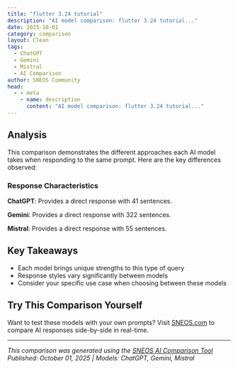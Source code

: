 ```yaml
---
title: "flutter 3.24 tutorial"
description: "AI model comparison: flutter 3.24 tutorial..."
date: 2025-10-01
category: comparison
layout: Clean
tags:
  - ChatGPT
  - Gemini
  - Mistral
  - AI Comparison
author: SNEOS Community
head:
  - - meta
    - name: description
      content: "AI model comparison: flutter 3.24 tutorial..."
---
```


<ChatComparison
  title="flutter 3.24 tutorial"
  prompt="flutter 3.24 tutorial"
  :responses='{
    "ChatGPT": "Sure! Here\u0027s a basic tutorial to get you started with **Flutter 3.24**. Flutter is Google\u0027s UI toolkit for building natively compiled applications for mobile, web, and desktop from a single codebase.\n\n---\n\n## Flutter 3.24 Tutorial: Getting Started\n\n### Step 1: Install Flutter\n\n1. **Download Flutter SDK**  \n   Visit [flutter.dev](https://flutter.dev/docs/get-started/install) and follow the instructions to download and install Flutter SDK for your operating system (Windows, macOS, Linux).\n\n2. **Set up environment variables**  \n   Add the Flutter \u0060bin\u0060 directory to your system \u0060PATH\u0060.\n\n3. **Verify installation**  \n   Run the following in your terminal or command prompt:\n   \u0060\u0060\u0060bash\n   flutter doctor\n   \u0060\u0060\u0060\n   This command checks your environment and displays a report.\n\n---\n\n### Step 2: Create a new Flutter project\n\nOpen your terminal and run:\n\u0060\u0060\u0060bash\nflutter create my_flutter_app\ncd my_flutter_app\n\u0060\u0060\u0060\n\nThis creates a new Flutter project named \u0060my_flutter_app\u0060.\n\n---\n\n### Step 3: Run your app\n\nMake sure you have an emulator running or a real device connected, then run:\n\n\u0060\u0060\u0060bash\nflutter run\n\u0060\u0060\u0060\n\nYou should see a basic Flutter app running with a counter on the screen.\n\n---\n\n### Step 4: Understand the default code\n\nLet\u0027s look at \u0060lib/main.dart\u0060. The default app shows a simple counter app:\n\n\u0060\u0060\u0060dart\nimport \u0027package:flutter/material.dart\u0027;\n\nvoid main() {\n  runApp(const MyApp());\n}\n\nclass MyApp extends StatelessWidget {\n  const MyApp({super.key});\n\n  @override\n  Widget build(BuildContext context) {\n    return MaterialApp(\n      title: \u0027Flutter Demo\u0027,\n      theme: ThemeData(\n        primarySwatch: Colors.blue,\n      ),\n      home: const MyHomePage(title: \u0027Flutter Demo Home Page\u0027),\n    );\n  }\n}\n\nclass MyHomePage extends StatefulWidget {\n  const MyHomePage({super.key, required this.title});\n\n  final String title;\n\n  @override\n  State\u003CMyHomePage\u003E createState() =\u003E _MyHomePageState();\n}\n\nclass _MyHomePageState extends State\u003CMyHomePage\u003E {\n  int _counter = 0;\n\n  void _incrementCounter() {\n    setState(() {\n      _counter\u002B\u002B;\n    });\n  }\n\n  @override\n  Widget build(BuildContext context) {\n    return Scaffold(\n      appBar: AppBar(\n        title:  Text(widget.title),\n      ),\n      body: Center(\n        child: Column(\n          mainAxisAlignment: MainAxisAlignment.center,\n          children: \u003CWidget\u003E[\n            const Text(\n              \u0027You have pushed the button this many times:\u0027,\n            ),\n            Text(\n              \u0027$_counter\u0027,\n              style: Theme.of(context).textTheme.headlineMedium,\n            ),\n          ],\n        ),\n      ),\n      floatingActionButton: FloatingActionButton(\n        onPressed: _incrementCounter,\n        tooltip: \u0027Increment\u0027,\n        child: const Icon(Icons.add),\n      ),\n    );\n  }\n}\n\u0060\u0060\u0060\n\n---\n\n### Step 5: Modify the app (Example)\n\nChange the counter increment to add 2 instead of 1:\n\n\u0060\u0060\u0060dart\nvoid _incrementCounter() {\n  setState(() {\n    _counter \u002B= 2;\n  });\n}\n\u0060\u0060\u0060\n\nSave and hot reload (\u0060r\u0060 in terminal or use IDE hot reload). Your app updates instantly.\n\n---\n\n### Key concepts:\n\n- **Widgets**: Everything in Flutter is a widget \u2014 buttons, text, layouts.\n- **Stateful vs Stateless Widgets**: Widgets that maintain state (\u0060StatefulWidget\u0060) vs those that don\u2019t (\u0060StatelessWidget\u0060).\n- **setState**: Tells Flutter the state has changed and rebuilds the UI.\n- **MaterialApp \u0026 Scaffold**: Basic layout components for a material design app.\n\n---\n\n### Resources:\n\n- [Official Flutter Documentation](https://flutter.dev/docs)\n- [Flutter YouTube Channel](https://www.youtube.com/flutterdev)\n- [Dart Language Tour](https://dart.dev/guides/language/language-tour)\n\n---\n\nIf you want, I can guide you through more advanced topics like navigation, state management, or integrating APIs in Flutter 3.24. Just ask!",
    "Gemini": "Okay, let\u0027s outline a Flutter 3.24 tutorial. I\u0027ll break it down into logical sections with examples. I\u0027ll focus on key concepts and new features while providing guidance to get you started.\n\n**Tutorial Outline: Flutter 3.24 (Beginner to Intermediate)**\n\n**I. Setting Up Your Flutter Environment (5-10 minutes)**\n\n1.  **Install Flutter SDK:**\n\n    *   **Download:**  Go to the official Flutter website ([https://flutter.dev/docs/get-started/install](https://flutter.dev/docs/get-started/install)) and follow the instructions for your operating system (Windows, macOS, Linux).\n    *   **Extract:** Extract the downloaded ZIP file to a location on your computer (e.g., \u0060C:\\flutter\u0060 on Windows or \u0060~/flutter\u0060 on macOS/Linux).  **Avoid spaces in the path.**\n    *   **Add to PATH:**  Add the \u0060flutter/bin\u0060 directory to your system\u0027s PATH environment variable. This allows you to run Flutter commands from the command line.\n    *   **Verify Installation:** Open a new terminal or command prompt and run \u0060flutter --version\u0060.  You should see the Flutter version information.\n\n2.  **Install an IDE (Android Studio or VS Code):**\n\n    *   **Android Studio:**  (Recommended, especially for Android development)  Download and install from [https://developer.android.com/studio](https://developer.android.com/studio).\n    *   **VS Code:**  Download and install from [https://code.visualstudio.com/](https://code.visualstudio.com/).\n\n3.  **Install Flutter and Dart Plugins:**\n\n    *   **Android Studio:**\n        *   Go to \u0060File \u003E Settings \u003E Plugins\u0060.\n        *   Search for \u0022Flutter\u0022 and \u0022Dart\u0022 and install them.\n        *   Restart Android Studio.\n    *   **VS Code:**\n        *   Go to the Extensions view (Ctrl\u002BShift\u002BX or Cmd\u002BShift\u002BX).\n        *   Search for \u0022Flutter\u0022 and \u0022Dart\u0022 and install them.\n        *   Reload VS Code.\n\n4.  **Set up an Emulator or Physical Device:**\n\n    *   **Android Emulator:**  Android Studio provides a built-in emulator.  Go to \u0060Tools \u003E Device Manager\u0060 to create and manage virtual devices.  Choose a suitable Android version and device configuration.\n    *   **iOS Simulator:** Requires macOS and Xcode.  Open Xcode and go to \u0060Xcode \u003E Open Developer Tool \u003E Simulator\u0060.\n    *   **Physical Device:**\n        *   **Android:** Enable Developer Options on your phone (usually by tapping the Build Number multiple times in Settings).  Enable USB Debugging.  Connect your phone to your computer.\n        *   **iOS:** Requires a paid Apple Developer account.  Follow the instructions in the Flutter documentation for code signing and provisioning profiles.\n\n5.  **Verify Setup:**\n\n    *   Run \u0060flutter doctor\u0060 in your terminal.  This command checks your environment and identifies any missing dependencies or configuration issues.  Address any problems reported by \u0060flutter doctor\u0060.\n\n**II. Creating Your First Flutter App (5-10 minutes)**\n\n1.  **Create a New Project:**\n\n    *   Open your terminal or command prompt.\n    *   Navigate to the directory where you want to store your Flutter projects (e.g., \u0060cd Documents/FlutterProjects\u0060).\n    *   Run \u0060flutter create my_first_app\u0060.  Replace \u0060my_first_app\u0060 with your desired project name.\n\n2.  **Navigate to the Project Directory:**\n\n    *   \u0060cd my_first_app\u0060\n\n3.  **Run the App:**\n\n    *   \u0060flutter run\u0060\n    *   This will build and launch the app on your connected emulator or device. You should see the default Flutter demo app.\n\n**III. Understanding the Basic Structure (15-20 minutes)**\n\n1.  **\u0060main.dart\u0060:**\n\n    *   This is the entry point of your Flutter app.  It contains the \u0060main()\u0060 function, which is executed when the app starts.\n    *   Open \u0060lib/main.dart\u0060 in your IDE.\n    *   \u0060\u0060\u0060dart\n        import \u0027package:flutter/material.dart\u0027;\n\n        void main() {\n          runApp(const MyApp());\n        }\n\n        class MyApp extends StatelessWidget {\n          const MyApp({super.key});\n\n          @override\n          Widget build(BuildContext context) {\n            return MaterialApp(\n              title: \u0027Flutter Demo\u0027,\n              theme: ThemeData(\n                colorScheme: ColorScheme.fromSeed(seedColor: Colors.deepPurple),\n                useMaterial3: true,\n              ),\n              home: const MyHomePage(title: \u0027Flutter Demo Home Page\u0027),\n            );\n          }\n        }\n\n        class MyHomePage extends StatefulWidget {\n          const MyHomePage({super.key, required this.title});\n\n          final String title;\n\n          @override\n          State\u003CMyHomePage\u003E createState() =\u003E _MyHomePageState();\n        }\n\n        class _MyHomePageState extends State\u003CMyHomePage\u003E {\n          int _counter = 0;\n\n          void _incrementCounter() {\n            setState(() {\n              _counter\u002B\u002B;\n            });\n          }\n\n          @override\n          Widget build(BuildContext context) {\n            return Scaffold(\n              appBar: AppBar(\n                backgroundColor: Theme.of(context).colorScheme.inversePrimary,\n                title: Text(widget.title),\n              ),\n              body: Center(\n                child: Column(\n                  mainAxisAlignment: MainAxisAlignment.center,\n                  children: \u003CWidget\u003E[\n                    const Text(\n                      \u0027You have pushed the button this many times:\u0027,\n                    ),\n                    Text(\n                      \u0027$_counter\u0027,\n                      style: Theme.of(context).textTheme.headlineMedium,\n                    ),\n                  ],\n                ),\n              ),\n              floatingActionButton: FloatingActionButton(\n                onPressed: _incrementCounter,\n                tooltip: \u0027Increment\u0027,\n                child: const Icon(Icons.add),\n              ),\n            );\n          }\n        }\n        \u0060\u0060\u0060\n\n2.  **Key Concepts:**\n\n    *   **\u0060MaterialApp\u0060:**  The root widget that configures the app\u0027s theme, title, home screen, and other global settings. It uses Material Design by default.\n    *   **\u0060StatelessWidget\u0060:**  A widget that describes part of the user interface by building a constellation of other widgets that describe the user interface more concretely. Stateless widgets are immutable and do not have internal state.  Their appearance and behavior are determined solely by their configuration.\n    *   **\u0060StatefulWidget\u0060:** A widget that has mutable state.  \u0060StatefulWidget\u0060s are dynamic and can change their appearance and behavior based on user interaction or other events.\n    *   **\u0060State\u0060:**  The mutable data associated with a \u0060StatefulWidget\u0060.  The \u0060State\u0060 object is responsible for managing the widget\u0027s state and rebuilding the UI when the state changes.\n    *   **\u0060build()\u0060 method:** Every widget has a \u0060build()\u0060 method.  This method returns the widget that describes the UI.\n    *   **\u0060Scaffold\u0060:**  Provides the basic visual structure for a screen, including an \u0060AppBar\u0060, \u0060Body\u0060, and \u0060FloatingActionButton\u0060.\n    *   **\u0060AppBar\u0060:**  A toolbar at the top of the screen.\n    *   **\u0060Center\u0060:**  A widget that centers its child.\n    *   **\u0060Column\u0060:**  A widget that arranges its children in a vertical column.\n    *   **\u0060Text\u0060:**  A widget that displays text.\n    *   **\u0060FloatingActionButton\u0060:** A round button that floats above the content.\n\n3.  **Hot Reload:**\n\n    *   Make a small change to the text in the \u0060Text\u0060 widget (e.g., change \u0022Flutter Demo Home Page\u0022 to \u0022My First App\u0022).\n    *   Save the file (Ctrl\u002BS or Cmd\u002BS).\n    *   You should see the app update almost instantly without restarting. This is Hot Reload.\n\n**IV. Building a Simple UI (30-45 minutes)**\n\n1.  **Modify the \u0060MyHomePage\u0060 Widget:**\n\n    *   Replace the existing content of the \u0060body\u0060 of the \u0060Scaffold\u0060 with a more custom layout.\n\n    \u0060\u0060\u0060dart\n    body: Center(\n      child: Padding(\n        padding: const EdgeInsets.all(16.0),\n        child: Column(\n          mainAxisAlignment: MainAxisAlignment.center,\n          children: \u003CWidget\u003E[\n            const Text(\n              \u0027Welcome to My First App!\u0027,\n              style: TextStyle(fontSize: 24),\n              textAlign: TextAlign.center,\n            ),\n            const SizedBox(height: 20), // Add some spacing\n            ElevatedButton(\n              onPressed: () {\n                //  Add functionality here later\n                print(\u0027Button Pressed!\u0027);\n              },\n              child: const Text(\u0027Press Me\u0027),\n            ),\n          ],\n        ),\n      ),\n    ),\n    \u0060\u0060\u0060\n\n    *   **Explanation:**\n        *   **\u0060Padding\u0060:**  Adds space around the content.\n        *   **\u0060Column\u0060:** Arranges the widgets vertically.\n        *   **\u0060Text\u0060:** Displays the welcome message with a larger font size.\n        *   **\u0060SizedBox\u0060:**  Creates a blank space with a specific height.  Useful for adding spacing between widgets.\n        *   **\u0060ElevatedButton\u0060:**  A button with a raised appearance. The \u0060onPressed\u0060 callback is executed when the button is tapped.  The \u0060child\u0060 is the widget displayed inside the button.\n\n2.  **Add an Image:**\n\n    *   **Get an Image:** Find an image file (e.g., \u0060image.png\u0060) and place it in the \u0060assets\u0060 directory of your project. If you don\u0027t have an \u0060assets\u0060 directory, create one at the root of your project.\n    *   **Update \u0060pubspec.yaml\u0060:**  Open \u0060pubspec.yaml\u0060 and uncomment (remove the \u0060#\u0060 from the lines) the \u0060assets:\u0060 section.  Then, add the path to your image.  **Indentation is critical in \u0060pubspec.yaml\u0060.**\n\n        \u0060\u0060\u0060yaml\n        dependencies:\n          flutter:\n            sdk: flutter\n\n        # The following section is specific to Flutter packages.\n        flutter:\n\n          uses-material-design: true\n\n          assets:\n            - assets/image.png\n        \u0060\u0060\u0060\n\n    *   **Use the \u0060Image\u0060 Widget:** Add an \u0060Image\u0060 widget to your \u0060Column\u0060.\n\n        \u0060\u0060\u0060dart\n        Column(\n          mainAxisAlignment: MainAxisAlignment.center,\n          children: \u003CWidget\u003E[\n            Image.asset(\u0027assets/image.png\u0027, width: 200, height: 200), // Add the image\n            const Text(\n              \u0027Welcome to My First App!\u0027,\n              style: TextStyle(fontSize: 24),\n              textAlign: TextAlign.center,\n            ),\n            const SizedBox(height: 20),\n            ElevatedButton(\n              onPressed: () {\n                print(\u0027Button Pressed!\u0027);\n              },\n              child: const Text(\u0027Press Me\u0027),\n            ),\n          ],\n        ),\n        \u0060\u0060\u0060\n\n        *   **Explanation:**\n            *   \u0060Image.asset(\u0027assets/image.png\u0027)\u0060 loads the image from the \u0060assets\u0060 directory.\n            *   \u0060width\u0060 and \u0060height\u0060 control the size of the image.\n\n    *   **Important:** After modifying \u0060pubspec.yaml\u0060, save the file and run \u0060flutter pub get\u0060 in your terminal to update the project\u0027s dependencies and assets.\n\n3.  **Handle Button Presses:**\n\n    *   Update the \u0060onPressed\u0060 callback of the \u0060ElevatedButton\u0060 to update the UI.  Let\u0027s display a message.\n\n        \u0060\u0060\u0060dart\n        ElevatedButton(\n          onPressed: () {\n            setState(() {\n              _message = \u0027Button was pressed!\u0027;\n            });\n          },\n          child: const Text(\u0027Press Me\u0027),\n        ),\n        const SizedBox(height: 20),\n        Text(_message),\n        \u0060\u0060\u0060\n\n    *   Add a \u0060_message\u0060 variable to your \u0060_MyHomePageState\u0060 class:\n\n        \u0060\u0060\u0060dart\n        class _MyHomePageState extends State\u003CMyHomePage\u003E {\n          int _counter = 0;\n          String _message = \u0027\u0027; // Add this line\n\n          void _incrementCounter() {\n            setState(() {\n              _counter\u002B\u002B;\n            });\n          }\n\n          @override\n          Widget build(BuildContext context) {\n            // ... rest of the code\n          }\n        }\n        \u0060\u0060\u0060\n\n    *   **Explanation:**\n        *   \u0060setState(() { ... })\u0060 tells Flutter to rebuild the UI with the updated \u0060_message\u0060 value.  This is crucial for updating the UI based on user interaction.\n\n**V. Navigation (20-30 minutes)**\n\n1.  **Create a Second Screen:**\n\n    *   Create a new Dart file named \u0060second_screen.dart\u0060 in the \u0060lib\u0060 directory.\n    *   Add the following code to \u0060second_screen.dart\u0060:\n\n        \u0060\u0060\u0060dart\n        import \u0027package:flutter/material.dart\u0027;\n\n        class SecondScreen extends StatelessWidget {\n          const SecondScreen({super.key, required this.message});\n\n          final String message;\n\n          @override\n          Widget build(BuildContext context) {\n            return Scaffold(\n              appBar: AppBar(\n                title: const Text(\u0027Second Screen\u0027),\n              ),\n              body: Center(\n                child: Column(\n                  mainAxisAlignment: MainAxisAlignment.center,\n                  children: \u003CWidget\u003E[\n                    Text(\n                      message,\n                      style: const TextStyle(fontSize: 20),\n                    ),\n                    ElevatedButton(\n                      onPressed: () {\n                        Navigator.pop(context); // Go back to the previous screen\n                      },\n                      child: const Text(\u0027Go Back\u0027),\n                    ),\n                  ],\n                ),\n              ),\n            );\n          }\n        }\n        \u0060\u0060\u0060\n\n    *   **Explanation:**\n        *   This creates a simple \u0060StatelessWidget\u0060 called \u0060SecondScreen\u0060 with an \u0060AppBar\u0060, a \u0060Text\u0060 widget to display a message, and a button to navigate back.  It accepts a \u0060message\u0060 as a parameter.\n        *   \u0060Navigator.pop(context)\u0060 removes the current screen from the navigation stack, returning to the previous screen.\n\n2.  **Navigate to the Second Screen:**\n\n    *   In \u0060main.dart\u0060, import \u0060second_screen.dart\u0060:\n\n        \u0060\u0060\u0060dart\n        import \u0027package:my_first_app/second_screen.dart\u0027; // Import the second screen\n        import \u0027package:flutter/material.dart\u0027;\n\n        void main() {\n          runApp(const MyApp());\n        }\n\n        // ... rest of the MyApp and MyHomePage code\n        \u0060\u0060\u0060\n\n    *   Modify the \u0060ElevatedButton\u0060\u0027s \u0060onPressed\u0060 in \u0060main.dart\u0060 to navigate to the second screen:\n\n        \u0060\u0060\u0060dart\n        ElevatedButton(\n          onPressed: () {\n            Navigator.push(\n              context,\n              MaterialPageRoute(\n                builder: (context) =\u003E const SecondScreen(message: \u0027Hello from the first screen!\u0027),\n              ),\n            );\n          },\n          child: const Text(\u0027Go to Second Screen\u0027),\n        ),\n        \u0060\u0060\u0060\n\n    *   **Explanation:**\n        *   \u0060Navigator.push(context, route)\u0060 adds a new screen to the navigation stack.\n        *   \u0060MaterialPageRoute\u0060 defines the transition animation between screens (Material Design style).\n        *   The \u0060builder\u0060 function constructs the widget to display on the new screen (\u0060SecondScreen\u0060).  We\u0027re passing a message to the \u0060SecondScreen\u0060 constructor.\n\n**VI. State Management (Introduction) (15-20 minutes)**\n\n1.  **Understanding State Management:**\n\n    *   As your apps grow in complexity, managing state becomes increasingly important.  State refers to the data that changes within your app (e.g., user input, API responses, application settings).\n    *   Flutter offers several state management solutions, ranging from simple techniques like \u0060setState\u0060 to more advanced approaches like Provider, Riverpod, BLoC, and GetX.\n\n2.  **Using \u0060setState\u0060 (Simple State Management):**\n\n    *   We\u0027ve already used \u0060setState\u0060 in the \u0060MyHomePage\u0060 example.  It\u0027s suitable for simple UI updates within a single widget.\n\n3.  **Introduce a Simple Provider (Example):**\n\n    *   Add the \u0060provider\u0060 package to your \u0060pubspec.yaml\u0060:\n\n        \u0060\u0060\u0060yaml\n        dependencies:\n          flutter:\n            sdk: flutter\n          provider: ^6.0.0  # Or the latest version\n        \u0060\u0060\u0060\n\n    *   Run \u0060flutter pub get\u0060 to install the package.\n\n    *   Create a simple \u0060CounterProvider\u0060 class:\n\n        \u0060\u0060\u0060dart\n        import \u0027package:flutter/material.dart\u0027;\n\n        class CounterProvider with ChangeNotifier {\n          int _counter = 0;\n\n          int get counter =\u003E _counter;\n\n          void incrementCounter() {\n            _counter\u002B\u002B;\n            notifyListeners(); // Important: Notify listeners of the change\n          }\n        }\n        \u0060\u0060\u0060\n\n        *   **Explanation:**\n            *   \u0060ChangeNotifier\u0060 is a class that provides a way to notify listeners when its data changes.\n            *   \u0060_counter\u0060 is the internal counter value.\n            *   \u0060counter\u0060 is a getter that allows access to the counter value.\n            *   \u0060incrementCounter\u0060 increments the counter and calls \u0060notifyListeners()\u0060 to update the UI.\n\n    *   Wrap your \u0060MyApp\u0060 with a \u0060ChangeNotifierProvider\u0060:\n\n        \u0060\u0060\u0060dart\n        import \u0027package:flutter/material.dart\u0027;\n        import \u0027package:provider/provider.dart\u0027; // Import the provider package\n        import \u0027package:my_first_app/counter_provider.dart\u0027; // Import the CounterProvider\n\n        void main() {\n          runApp(\n            ChangeNotifierProvider(\n              create: (context) =\u003E CounterProvider(),\n              child: const MyApp(),\n            ),\n          );\n        }\n        \u0060\u0060\u0060\n\n        *   **Explanation:**\n            *   \u0060ChangeNotifierProvider\u0060 makes the \u0060CounterProvider\u0060 available to all widgets in its subtree.\n            *   \u0060create: (context) =\u003E CounterProvider()\u0060 creates an instance of the \u0060CounterProvider\u0060.\n            *   \u0060child: const MyApp()\u0060 is the widget that receives the provider.\n\n    *   Use the \u0060CounterProvider\u0060 in your \u0060MyHomePage\u0060:\n\n        \u0060\u0060\u0060dart\n        import \u0027package:flutter/material.dart\u0027;\n        import \u0027package:provider/provider.dart\u0027; // Import the provider package\n        import \u0027package:my_first_app/counter_provider.dart\u0027;\n\n        class MyHomePage extends StatefulWidget {\n          const MyHomePage({super.key, required this.title});\n\n          final String title;\n\n          @override\n          State\u003CMyHomePage\u003E createState() =\u003E _MyHomePageState();\n        }\n\n        class _MyHomePageState extends State\u003CMyHomePage\u003E {\n          String _message = \u0027\u0027; // Add this line\n\n          @override\n          Widget build(BuildContext context) {\n            final counterProvider = Provider.of\u003CCounterProvider\u003E(context); // Get the provider\n\n            return Scaffold(\n              appBar: AppBar(\n                backgroundColor: Theme.of(context).colorScheme.inversePrimary,\n                title: Text(widget.title),\n              ),\n              body: Center(\n                child: Padding(\n                  padding: const EdgeInsets.all(16.0),\n                  child: Column(\n                    mainAxisAlignment: MainAxisAlignment.center,\n                    children: \u003CWidget\u003E[\n                      const Text(\n                        \u0027Welcome to My First App!\u0027,\n                        style: TextStyle(fontSize: 24),\n                        textAlign: TextAlign.center,\n                      ),\n                      const SizedBox(height: 20), // Add some spacing\n                      ElevatedButton(\n                        onPressed: () {\n                          Navigator.push(\n                            context,\n                            MaterialPageRoute(\n                              builder: (context) =\u003E const SecondScreen(message: \u0027Hello from the first screen!\u0027),\n                            ),\n                          );\n                        },\n                        child: const Text(\u0027Go to Second Screen\u0027),\n                      ),\n                      ElevatedButton(\n                        onPressed: () {\n                          setState(() {\n                            _message = \u0027Button was pressed!\u0027;\n                          });\n                        },\n                        child: const Text(\u0027Press Me\u0027),\n                      ),\n                      const SizedBox(height: 20),\n                      Text(_message),\n                      Text(\n                        \u0027Counter: ${counterProvider.counter}\u0027,  // Display the counter\n                        style: Theme.of(context).textTheme.headlineMedium,\n                      ),\n                    ],\n                  ),\n                ),\n              ),\n              floatingActionButton: FloatingActionButton(\n                onPressed: () {\n                  counterProvider.incrementCounter(); // Increment the counter\n                },\n                tooltip: \u0027Increment\u0027,\n                child: const Icon(Icons.add),\n              ),\n            );\n          }\n        }\n        \u0060\u0060\u0060\n\n        *   **Explanation:**\n            *   \u0060Provider.of\u003CCounterProvider\u003E(context)\u0060 retrieves the \u0060CounterProvider\u0060 instance from the widget tree.\n            *   \u0060counterProvider.counter\u0060 accesses the current counter value.\n            *   \u0060counterProvider.incrementCounter()\u0060 calls the method to increment the counter.\n            *   The \u0060Text\u0060 widget now displays the value from the \u0060CounterProvider\u0060.\n\n**VII. Introduction to Flutter 3.24 Features (10-15 minutes)**\n\nFlutter 3.24 is a very new release (as of the generation of this answer). Check the official Flutter release notes for the most accurate and up-to-date information.  Key areas to explore when the official notes are released:\n\n1.  **Dart SDK Integration:** Flutter releases are often tied to specific Dart SDK versions.  Be aware of any changes or improvements in the Dart language itself (e.g., new language features, performance optimizations).\n2.  **Performance Improvements:** Look for any reported performance enhancements, especially in areas like rendering, animations, or startup time.\n3.  **Widget Updates:** Check for new or updated widgets in the Flutter framework.  These might offer new ways to build UIs or improve existing widgets.\n4.  **Tooling Improvements:**  Flutter tooling (the CLI, DevTools) often receives updates. Look for improvements in areas like debugging, profiling, or code analysis.\n5.  **Platform Support:** Any changes to platform support (e.g., improvements for iOS, Android, Web, or Desktop).\n6.  **Breaking Changes:** Always be aware of any breaking changes.  These are changes that might require you to update your existing code.  The Flutter team tries to minimize breaking changes, but they can sometimes be necessary.\n\n**VIII.  Going Further**\n\n1.  **Explore Widgets:**  Dive deeper into the Flutter widget catalog ([https://api.flutter.dev/flutter/widgets/widgets-library.html](https://api.flutter.dev/flutter/widgets/widgets-library.html)).  Learn about different layout widgets (e.g., \u0060Row\u0060, \u0060Stack\u0060, \u0060ListView\u0060, \u0060GridView\u0060), input widgets (e.g., \u0060TextField\u0060, \u0060Checkbox\u0060, \u0060Radio\u0060), and other useful widgets.\n2.  **Networking:** Learn how to make HTTP requests to fetch data from APIs.  Use packages like \u0060http\u0060 or \u0060dio\u0060.\n3.  **Data Persistence:** Explore ways to store data locally, such as using \u0060shared_preferences\u0060, \u0060sqflite\u0060, or other local database solutions.\n4.  **Animations:**  Learn how to create smooth and engaging animations using Flutter\u0027s animation framework.\n5.  **Testing:**  Write unit tests, widget tests, and integration tests to ensure the quality of your code.\n6.  **Deployment:**  Learn how to build and deploy your Flutter apps to different platforms (Android, iOS, Web, Desktop).\n7.  **Advanced State Management:** Master more advanced state management techniques like Provider, Riverpod, BLoC, or GetX.\n8.  **Contribute to Open Source:** Consider contributing to open-source Flutter packages or projects.\n\n**Key Takeaways:**\n\n*   Flutter is a widget-based framework. Everything in Flutter is a widget.\n*   \u0060StatelessWidget\u0060s are immutable, while \u0060StatefulWidget\u0060s have mutable state.\n*   \u0060setState()\u0060 is used to update the UI when the state changes.\n*   \u0060pubspec.yaml\u0060 is the project\u0027s configuration file, where you declare dependencies and assets.\n*   Hot Reload allows you to see changes to your code almost instantly.\n*   Flutter provides a rich set of widgets for building UIs.\n*   State management is crucial for building complex apps.\n\nThis comprehensive tutorial provides a solid foundation for learning Flutter 3.24. Remember to practice and experiment with the code to deepen your understanding. Good luck!  Always refer to the official Flutter documentation for the most up-to-date information.\n",
    "Mistral": "As of my knowledge cutoff in October 2023, Flutter 3.24 does not exist. The latest stable version of Flutter at that time was Flutter 3.10. However, I can provide you with a general tutorial on getting started with Flutter, which should be applicable to any recent version of Flutter.\n\n### Getting Started with Flutter\n\n#### Step 1: Install Flutter\n\n1. **Download Flutter SDK**:\n   - Go to the [Flutter SDK download page](https://flutter.dev/docs/get-started/install).\n   - Download the appropriate version for your operating system (Windows, macOS, Linux).\n\n2. **Extract the SDK**:\n   - Extract the downloaded file to a desired location on your computer.\n\n3. **Update your PATH**:\n   - Add the \u0060flutter/bin\u0060 directory to your system\u0027s PATH environment variable.\n\n4. **Verify Installation**:\n   - Open a terminal or command prompt and run:\n     \u0060\u0060\u0060sh\n     flutter doctor\n     \u0060\u0060\u0060\n   - This command checks your environment and displays a report of the status of your Flutter installation.\n\n#### Step 2: Set Up an Editor\n\n1. **Install an IDE**:\n   - You can use Visual Studio Code or Android Studio. Both are popular choices for Flutter development.\n\n2. **Install Flutter and Dart Plugins**:\n   - For Visual Studio Code, install the Flutter and Dart plugins from the Extensions marketplace.\n   - For Android Studio, install the Flutter and Dart plugins from the Plugins marketplace.\n\n#### Step 3: Create a New Flutter Project\n\n1. **Open a Terminal**:\n   - Navigate to the directory where you want to create your project.\n\n2. **Create a New Project**:\n   - Run the following command:\n     \u0060\u0060\u0060sh\n     flutter create my_flutter_app\n     \u0060\u0060\u0060\n   - This will create a new Flutter project in a directory named \u0060my_flutter_app\u0060.\n\n3. **Open the Project in Your IDE**:\n   - Open the newly created project in your preferred IDE.\n\n#### Step 4: Run Your Flutter App\n\n1. **Connect a Device**:\n   - Connect an Android or iOS device to your computer, or use an emulator.\n\n2. **Run the App**:\n   - In your IDE, click the \u0022Run\u0022 button or use the terminal command:\n     \u0060\u0060\u0060sh\n     flutter run\n     \u0060\u0060\u0060\n   - This will build and run your Flutter app on the connected device or emulator.\n\n#### Step 5: Modify Your App\n\n1. **Open \u0060lib/main.dart\u0060**:\n   - This is the main entry point of your Flutter app.\n\n2. **Modify the Code**:\n   - Replace the default code with a simple example:\n     \u0060\u0060\u0060dart\n     import \u0027package:flutter/material.dart\u0027;\n\n     void main() {\n       runApp(MyApp());\n     }\n\n     class MyApp extends StatelessWidget {\n       @override\n       Widget build(BuildContext context) {\n         return MaterialApp(\n           title: \u0027Flutter Demo\u0027,\n           theme: ThemeData(\n             primarySwatch: Colors.blue,\n           ),\n           home: MyHomePage(),\n         );\n       }\n     }\n\n     class MyHomePage extends StatelessWidget {\n       @override\n       Widget build(BuildContext context) {\n         return Scaffold(\n           appBar: AppBar(\n             title: Text(\u0027Flutter Demo Home Page\u0027),\n           ),\n           body: Center(\n             child: Text(\u0027Hello, Flutter!\u0027),\n           ),\n         );\n       }\n     }\n     \u0060\u0060\u0060\n\n3. **Save and Run**:\n   - Save the file and run the app again to see your changes.\n\n#### Step 6: Explore Flutter Widgets\n\n1. **Learn About Widgets**:\n   - Flutter is built around the concept of widgets. Explore the [Flutter Widget Catalog](https://flutter.dev/docs/development/ui/widgets) to learn about different types of widgets.\n\n2. **Build More Complex UIs**:\n   - Start experimenting with different widgets and layouts to build more complex user interfaces.\n\n#### Step 7: Debug and Test\n\n1. **Use Hot Reload**:\n   - Flutter\u0027s hot reload feature allows you to see the results of your changes instantly without restarting the app.\n\n2. **Write Tests**:\n   - Flutter supports unit tests, widget tests, and integration tests. Learn more about testing in Flutter from the [official documentation](https://flutter.dev/docs/testing).\n\n### Conclusion\n\nThis tutorial provides a basic overview of getting started with Flutter. As you become more comfortable with the framework, you can explore more advanced topics such as state management, navigation, and integrating with backend services. The Flutter documentation and community resources are excellent places to continue your learning journey."
  }'
  published-date="19:49"
/>

## Analysis

This comparison demonstrates the different approaches each AI model takes when responding to the same prompt. Here are the key differences observed:

### Response Characteristics

**ChatGPT**: Provides a direct response with 41 sentences. 

**Gemini**: Provides a direct response with 322 sentences. 

**Mistral**: Provides a direct response with 55 sentences. 

## Key Takeaways

- Each model brings unique strengths to this type of query
- Response styles vary significantly between models
- Consider your specific use case when choosing between these models

## Try This Comparison Yourself

Want to test these models with your own prompts? Visit [SNEOS.com](https://sneos.com) to compare AI responses side-by-side in real-time.

---

*This comparison was generated using the [SNEOS AI Comparison Tool](https://sneos.com)*
*Published: October 01, 2025 | Models: ChatGPT, Gemini, Mistral*
